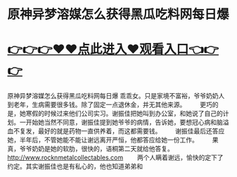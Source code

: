 # 原神异梦溶媒怎么获得黑瓜吃料网每日爆

# <a href="https://github.com/zuoyes/rugu/issues/1">👉👉👉♥♥点此进入♥观看入口👈👉👉</a>

原神异梦溶媒怎么获得黑瓜吃料网每日爆
乖乖女。只是家境不富裕，爷爷奶奶人到老年，生病需要很多钱。除了固定一点退休金，并无其他来源。
　　更巧的是，她寒假的时候过来他们公司实习。谢振佳把她叫到办公室，和她说了自己的计划。一开始她当然不同意，谢振佳提到她爷爷的病情，告诉她，要想冠心病和脑溢血不复发，最好的就是药物一直供养着，而这都需要钱。
　　谢振佳最后还答应她，半年后，不管她能不能让谢远离开严恒，他都答应给她一份工作。
　　果真，爷爷奶奶是她的软肋，很快的，语桐第二天就给他答复。
  http://www.rocknmetalcollectables.com
　　两个人瞒着谢远，愉快的定下了约定。其实谢振佳也是有私心的，他也知道弟弟和
